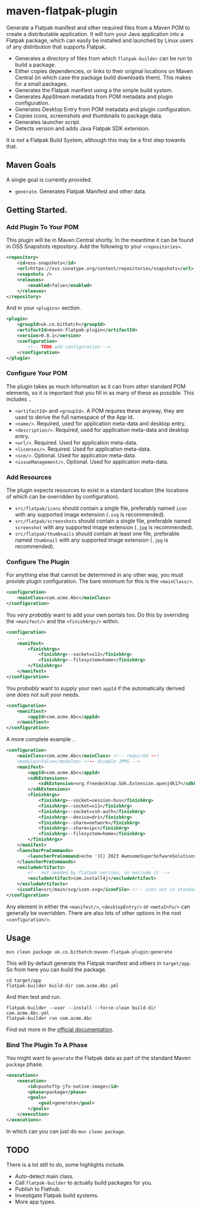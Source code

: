# maven-flatpak-plugin

Generate a Flatpak manifest and other required files from a Maven POM to create a distributable application. It will turn your Java application into a Flatpak package, which can easily be installed and launched by Linux users of any distribution that supports Flatpak.

 * Generates a directory of files from which `flatpak-builder` can be run to build a package.
 * Either copies dependencies, or links to their original locations on Maven Central (in which case the package build downloads them). This makes for a small packages.
 * Generates the Flatpak manfiest using a the simple build system.
 * Generates AppStream metadata from POM metadata and plugin configuration.
 * Generates Desktop Entry from POM metadata and plugin configuration.
 * Copies icons, screenshots and thumbnails to package data.
 * Generates launcher script.
 * Detects version and adds Java Flatpak SDK extension.
 
It is *not* a Flatpak Build System, although this may be a first step towards that.

## Maven Goals

A single goal is currently provided. 

 * `generate`. Generates Flatpak Manifest and other data.

## Getting Started.

### Add Plugin To Your POM

This plugin will be in Maven Central shortly. In the meantime it can be found in OSS Snapshots repository. Add the following to your `<repositories>`.

```xml
<repository>
    <id>oss-snapshots</id>
    <url>https://oss.sonatype.org/content/repositories/snapshots</url>
    <snapshots />
    <releases>
        <enabled>false</enabled>
    </releases>
</repository>
```

And in your `<plugins>` section.

```xml
<plugin>
	<groupId>uk.co.bithatch</groupId>
	<artifactId>maven-flatpak-plugin</artifactId>
	<version>0.0.1</version>
	<configuration>
		<!-- TODO add configuration -->
	</configuration>
</plugin>
```

### Configure Your POM

The plugin takes as much information as it can from *other* standard POM elements, so it is important that you fill in as many of these as possible. This includes ..

 * `<artifactId>` and `<groupId>`. A POM requires these anyway, they are used to derive the full namespace of the App Id. 
 * `<name/>`.  Required, used for application meta-data and desktop entry.
 * `<description/>`.  Required, used for application meta-data and desktop entry.
 * `<url/>`. Required. Used for application meta-data.
 * `<licenses/>`. Required. Used for application meta-data.
 * `<scm/>`. Optional. Used for application meta-data.
 * `<issueManagement/>`. Optional. Used for application meta-data.
 
### Add Resources

The plugin expects resources to exist in a standard location (the locations of which can be overridden by configuration).

 * `src/flatpak/icons` should contain a single file, preferably named `icon` with any supported image extension (`.svg` is recommended).
 * `src/flatpak/screenshots` should contain a single file, preferable named `screenshot`  with any supported image extension (`.jpg` is recommended).
 * `src/flatpak/thumbnails` should contain at least one file, preferable named `thumbnail`  with any supported image extension (`.jpg` is recommended).
 
### Configure The Plugin

For anything else that cannot be determined in any other way, you must provide plugin configuration. The bare minimum for this is the `<mainClass/>`.

```xml
<configuration>
	<mainClass>com.acme.Abc</mainClass>
</configuration>
```

You *very probably* want to add your own portals too. Do this by overriding the `<manifest/>` and the `<finishArgs/>` within.

```xml
<configuration>
	...
	<manifest>
		<finishArgs>
			<finishArg>--socket=x11</finishArg>
			<finishArg>--filesystem=home</finishArg>
		</finishArgs>
	</manifest>
</configuration>
```

You *probably* want to supply your own `appId` if the automatically derived one does not suit your needs.

```xml
<configuration>
	<manifiest>
		<appId>com.acme.Abc</appId>
	</manifiest>
</configuration>
```

A more complete example ..

```xml
<configuration>
	<mainClass>com.acme.Abc</mainClass> <!-- required --?
	<modules>false</modules> <!-- disable JPMS -->
	<manifest>
		<appId>com.acme.Abc</appId>
		<sdkExtensions>
			<sdkExtension>org.freedesktop.Sdk.Extension.openjdk17</sdkExtension>
		</sdkExtensions>
		<finishArgs>
			<finishArg>--socket=session-bus</finishArg>
			<finishArg>--socket=x11</finishArg>
			<finishArg>--socket=ssh-auth</finishArg>
			<finishArg>--device=dri</finishArg>
			<finishArg>--share=network</finishArg>
			<finishArg>--share=ipc</finishArg>
			<finishArg>--filesystem=home</finishArg>
		</finishArgs>
	</manifest>
	<launcherPreCommands>
		<launcherPreCommand>echo '(C) 2023 AwesomeSuperSofwareSolutions Ltd'</launcherPreCommand>
	</launcherPreCommands>
	<excludeArtifacts>
		<!-- not needed by flatpak version, so exclude it -->
		<excludeArtifact>com.install4j</excludeArtifact>
	</excludeArtifacts>
	<iconFile>src/main/svg/icon.svg</iconFile> <!-- icon not in standard location -->
</configuration>
```

Any element in either the `<manifest/>`, `<desktopEntry/>` or `<metaInfo/>` can generally be overridden. There are also lots of other options in the root `<configuration/>`.  

## Usage

```
mvn clean package uk.co.bithatch:maven-flatpak-plugin:generate
```

This will by default generate the Flatpak manifest and others in `target/app`. So from here you can build the package.

```
cd target/app
flatpak-builder build-dir com.acme.Abc.yml
```

And then test and run.

```
flatpak-builder --user --install --force-clean build-dir com.acme.Abc.yml
flatpak-builder run com.acme.Abc
```

Find out more in the [official documentation](https://docs.flatpak.org/en/latest/building.html).



### Bind The Plugin To A Phase

You might want to `generate` the Flatpak data as part of the standard Maven `package` phase.

```xml
<executions>
	<execution>
		<id>pushsftp-jfx-native-image</id>
		<phase>package</phase>
		<goals>
			<goal>generate</goal>
		</goals>
	</execution>
</executions>
```

In which can you can just do `mvn clean package`. 

## TODO

There is a lot still to do, some highlights include.

 * Auto-detect main class.
 * Call `flatpak-builder` to actually build packages for you.
 * Publish to Flathub.
 * Investigate Flatpak build systems.
 * More app types.
 


